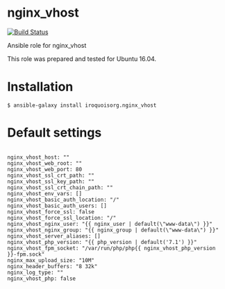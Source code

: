 # nginx_vhost

[![Build Status](https://travis-ci.com/iroquoisorg/ansible-role-nginx_vhost.svg?branch=master)](https://travis-ci.com/iroquoisorg/ansible-role-memcached)

Ansible role for nginx_vhost

This role was prepared and tested for Ubuntu 16.04.

# Installation

`$ ansible-galaxy install iroquoisorg.nginx_vhost`

# Default settings

```

nginx_vhost_host: ""
nginx_vhost_web_root: ""
nginx_vhost_web_port: 80
nginx_vhost_ssl_crt_path: ""
nginx_vhost_ssl_key_path: ""
nginx_vhost_ssl_crt_chain_path: ""
nginx_vhost_env_vars: []
nginx_vhost_basic_auth_location: "/"
nginx_vhost_basic_auth_users: []
nginx_vhost_force_ssl: false
nginx_vhost_force_ssl_location: "/"
nginx_vhost_nginx_user: "{{ nginx_user | default(\"www-data\") }}"
nginx_vhost_nginx_group: "{{ nginx_group | default(\"www-data\") }}"
nginx_vhost_server_aliases: []
nginx_vhost_php_version: "{{ php_version | default('7.1') }}"
nginx_vhost_fpm_socket: "/var/run/php/php{{ nginx_vhost_php_version }}-fpm.sock"
nginx_max_upload_size: "10M"
nginx_header_buffers: "8 32k"
nginx_log_type: ""
nginx_vhost_php: false

```
